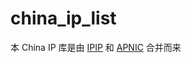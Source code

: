 # china_ip_list
本 China IP 库是由 [IPIP](https://raw.githubusercontent.com/17mon/china_ip_list/master/china_ip_list.txt) 和 [APNIC](https://ftp.apnic.net/apnic/stats/apnic/delegated-apnic-latest) 合并而来
